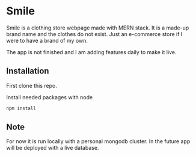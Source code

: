 # Smile

Smile is a clothing store webpage made with MERN stack. It is a made-up brand name and the clothes do not exist. Just an e-commerce store if I were to have a brand of my own.

The app is not finished and I am adding features daily to make it live.

## Installation

First clone this repo.

Install needed packages with node

```bash
npm install
```

## Note

For now it is run locally with a personal mongodb cluster. In the future app will be deployed with a live database.
